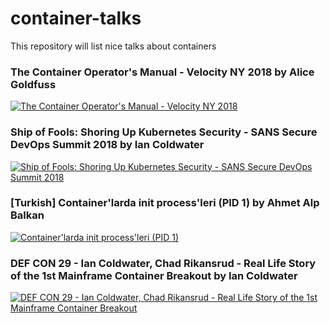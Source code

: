 # container-talks
This repository will list nice talks about containers

### The Container Operator's Manual - Velocity NY 2018 by Alice Goldfuss
[![The Container Operator's Manual - Velocity NY 2018](https://img.youtube.com/vi/zGw_xKF47T0/0.jpg)](https://www.youtube.com/watch?v=zGw_xKF47T0)


### Ship of Fools: Shoring Up Kubernetes Security - SANS Secure DevOps Summit 2018 by Ian Coldwater
[![Ship of Fools: Shoring Up Kubernetes Security - SANS Secure DevOps Summit 2018](https://img.youtube.com/vi/KR0o9WnAJMY/0.jpg)](https://www.youtube.com/watch?v=KR0o9WnAJMY)


### [Turkish] Container'larda init process'leri (PID 1) by Ahmet Alp Balkan
[![Container'larda init process'leri (PID 1)](https://img.youtube.com/vi/qi-HnR9gEoM/0.jpg)](https://www.youtube.com/watch?v=qi-HnR9gEoM)


### DEF CON 29 - Ian Coldwater, Chad Rikansrud - Real Life Story of the 1st Mainframe Container Breakout by Ian Coldwater
[![DEF CON 29 - Ian Coldwater, Chad Rikansrud - Real Life Story of the 1st Mainframe Container Breakout](https://img.youtube.com/vi/7DXF7YDBf-g/0.jpg)](https://www.youtube.com/watch?v=7DXF7YDBf-g)

